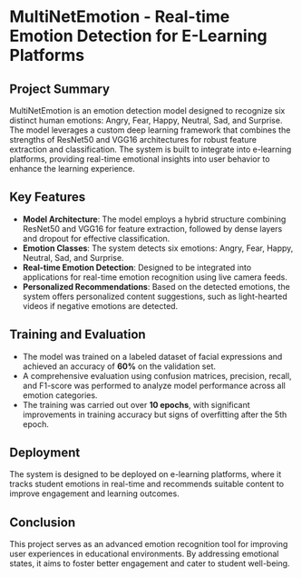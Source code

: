 # MultiNetEmotion - Real-time Emotion Detection for E-Learning Platforms

## Project Summary
MultiNetEmotion is an emotion detection model designed to recognize six distinct human emotions: Angry, Fear, Happy, Neutral, Sad, and Surprise. The model leverages a custom deep learning framework that combines the strengths of ResNet50 and VGG16 architectures for robust feature extraction and classification. The system is built to integrate into e-learning platforms, providing real-time emotional insights into user behavior to enhance the learning experience.

## Key Features
- **Model Architecture**: The model employs a hybrid structure combining ResNet50 and VGG16 for feature extraction, followed by dense layers and dropout for effective classification.
- **Emotion Classes**: The system detects six emotions: Angry, Fear, Happy, Neutral, Sad, and Surprise.
- **Real-time Emotion Detection**: Designed to be integrated into applications for real-time emotion recognition using live camera feeds.
- **Personalized Recommendations**: Based on the detected emotions, the system offers personalized content suggestions, such as light-hearted videos if negative emotions are detected.

## Training and Evaluation
- The model was trained on a labeled dataset of facial expressions and achieved an accuracy of **60%** on the validation set.
- A comprehensive evaluation using confusion matrices, precision, recall, and F1-score was performed to analyze model performance across all emotion categories.
- The training was carried out over **10 epochs**, with significant improvements in training accuracy but signs of overfitting after the 5th epoch.

## Deployment
The system is designed to be deployed on e-learning platforms, where it tracks student emotions in real-time and recommends suitable content to improve engagement and learning outcomes.

## Conclusion
This project serves as an advanced emotion recognition tool for improving user experiences in educational environments. By addressing emotional states, it aims to foster better engagement and cater to student well-being.
